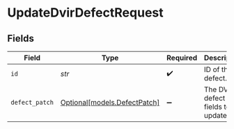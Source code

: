 # UpdateDvirDefectRequest


## Fields

| Field                                                    | Type                                                     | Required                                                 | Description                                              |
| -------------------------------------------------------- | -------------------------------------------------------- | -------------------------------------------------------- | -------------------------------------------------------- |
| `id`                                                     | *str*                                                    | :heavy_check_mark:                                       | ID of the defect.                                        |
| `defect_patch`                                           | [Optional[models.DefectPatch]](../models/defectpatch.md) | :heavy_minus_sign:                                       | The DVIR defect fields to update.                        |